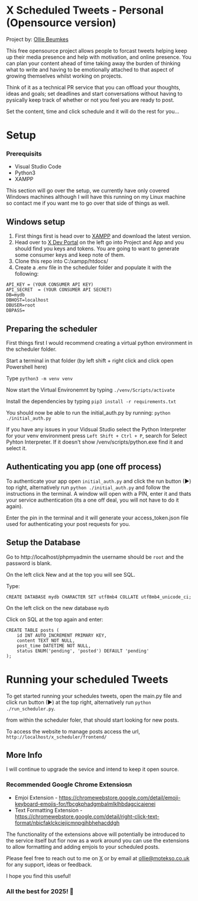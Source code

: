  # X Scheduled Tweets - Personal (Opensource version)


Project by: [Ollie Beumkes](https://x.com/motekso)

This free opensource project allows people to forcast tweets helping keep up their media presence and help with motivation, and online presence. You can plan your content ahead of time taking away the burden of thinking what to write and having to be emotionally attached to that aspect of growing themselves whilst working on projects.

Think of it as a technical PR service that you can offload your thoughts, ideas and goals; set deadlines and start conversations without having to pysically keep track of whether or not you feel you are ready to post.

Set the content, time and click schedule and it will do the rest for you...

# Setup

### Prerequisits
- Visual Studio Code
- Python3 
- XAMPP

This section will go over the setup, we currently have only covered Windows machines although I will have this running on my Linux machine so contact me if you want me to go over that side of things as well.

## Windows setup

1. First things first is head over to [XAMPP](https://www.apachefriends.org/) and download the latest version.
2. Head over to [X Dev Portal](https://developer.x.com/en/portal/dashboard) on the left go into Project and App and you should find you keys and tokens.
You are going to want to generate some consumer keys and keep note of them.
3. Clone this repo into C:/xampp/htdocs/
4. Create a .env file in the scheduler folder and populate it with the following:
```
API_KEY = (YOUR CONSUMER API KEY)
API_SECRET  = (YOUR CONSUMER API SECRET)
DB=mydb
DBHOST=localhost
DBUSER=root
DBPASS=
```
## Preparing the scheduler
First things first I would recommend creating a virtual python environment in the scheduler folder.

Start a terminal in that folder (by left shift + right click and click open Powershell here)

Type ```python3 -m venv venv```

Now start the Virtual Environemnt by typing 
```./venv/Scripts/activate```

Install the dependencies by typing
```pip3 install -r requirements.txt```

You should now be able to run the initial_auth.py by running:
```python ./initial_auth.py```

If you have any issues in your Vidsual Studio select the Python Interpreter for your venv environment press ```Left Shift + Ctrl + P```, search for Select Pyhton Interpreter. If it doesn't show /venv/scripts/python.exe find it and select it.

## Authenticating you app (one off process)
To authenticate your app open ```initial_auth.py``` and click the run button (▶) top right, alternatively run ```python ./initial_auth.py``` and follow the instructions in the terminal. A window will open with a PIN, enter it and thats your service authentication (its a one off deal, you will not have to do it again).

Enter the pin in the terminal and it will generate your access_token.json file used for authenticating your post requests for you.

## Setup the Database
Go to http://localhost/phpmyadmin the username should be ```root``` and the password is blank.

On the left click New and at the top you will see SQL.

Type:
```
CREATE DATABASE mydb CHARACTER SET utf8mb4 COLLATE utf8mb4_unicode_ci;
```

On the left click on the new database ```mydb```

Click on SQL at the top again and enter:
```
CREATE TABLE posts (
    id INT AUTO_INCREMENT PRIMARY KEY,
    content TEXT NOT NULL,
    post_time DATETIME NOT NULL,
    status ENUM('pending', 'posted') DEFAULT 'pending'
);
```

# Running your scheduled Tweets

To get started running your schedules tweets, open the main.py file and click run button (▶) at the top right, alternatively run ```python ./run_scheduler.py```.

from within the scheduler foler, that should start looking for new posts.

To access the website to manage posts access the url, ```http://localhost/x_scheduler/frontend/```

## More Info

I will continue to upgrade the sevice and intend to keep it open source.

### Recommended Google Chrome Extensiosn
- Emjoi Extension - https://chromewebstore.google.com/detail/emoji-keyboard-emojis-for/fbcgkphadgmbalmlklhbdagcicajenei
- Text Formatting Extension - https://chromewebstore.google.com/detail/right-click-text-format/nbicfaklckciejicmnpgjhbhehacddgh

The functionality of the extensions above will potentially be introduced to the service itself but fior now as a work around you can use the extensions to allow formatting and adding emjois to your scheduled posts.

Please feel free to reach out to me on [X](https://x.com/motekso) or by email at ollie@motekso.co.uk
for any support, ideas or feedback.

I hope you find this useful! 

### All the best for 2025! 🎉